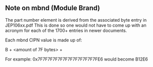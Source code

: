## Note on mbnd (Module Brand)

The part number element is derived from the associated byte entry in JEP106xx.pdf 
This is done so one would not have to come up with an acronym for each of the 1700+ entries in newer documents.

Each mbnd CIPN value is made up of:

B + <amount of 7F bytes> + <last byte>

For example: 0x7F7F7F7F7F7F7F7F7F7F7F7FE6 would become B12E6